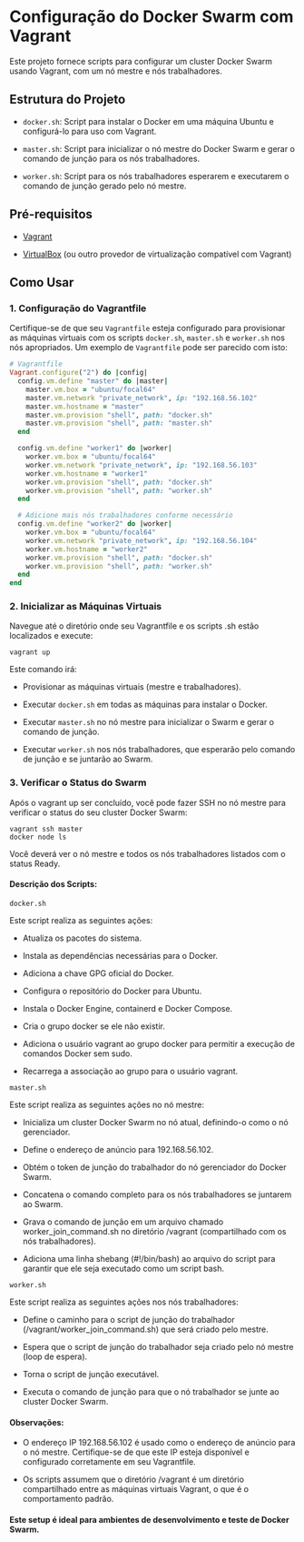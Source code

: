 # Configuração do Docker Swarm com Vagrant

Este projeto fornece scripts para configurar um cluster Docker Swarm usando Vagrant, com um nó mestre e nós trabalhadores.

## Estrutura do Projeto

* `docker.sh`: Script para instalar o Docker em uma máquina Ubuntu e configurá-lo para uso com Vagrant.

* `master.sh`: Script para inicializar o nó mestre do Docker Swarm e gerar o comando de junção para os nós trabalhadores.

* `worker.sh`: Script para os nós trabalhadores esperarem e executarem o comando de junção gerado pelo nó mestre.

## Pré-requisitos

* [Vagrant](https://www.vagrantup.com/downloads)

* [VirtualBox](https://www.virtualbox.org/wiki/Downloads) (ou outro provedor de virtualização compatível com Vagrant)

## Como Usar

### 1. Configuração do Vagrantfile

Certifique-se de que seu `Vagrantfile` esteja configurado para provisionar as máquinas virtuais com os scripts `docker.sh`, `master.sh` e `worker.sh` nos nós apropriados. Um exemplo de `Vagrantfile` pode ser parecido com isto:

```ruby
# Vagrantfile
Vagrant.configure("2") do |config|
  config.vm.define "master" do |master|
    master.vm.box = "ubuntu/focal64"
    master.vm.network "private_network", ip: "192.168.56.102"
    master.vm.hostname = "master"
    master.vm.provision "shell", path: "docker.sh"
    master.vm.provision "shell", path: "master.sh"
  end

  config.vm.define "worker1" do |worker|
    worker.vm.box = "ubuntu/focal64"
    worker.vm.network "private_network", ip: "192.168.56.103"
    worker.vm.hostname = "worker1"
    worker.vm.provision "shell", path: "docker.sh"
    worker.vm.provision "shell", path: "worker.sh"
  end

  # Adicione mais nós trabalhadores conforme necessário
  config.vm.define "worker2" do |worker|
    worker.vm.box = "ubuntu/focal64"
    worker.vm.network "private_network", ip: "192.168.56.104"
    worker.vm.hostname = "worker2"
    worker.vm.provision "shell", path: "docker.sh"
    worker.vm.provision "shell", path: "worker.sh"
  end
end
```

### 2. Inicializar as Máquinas Virtuais

Navegue até o diretório onde seu Vagrantfile e os scripts .sh estão localizados e execute:

`vagrant up`

Este comando irá:

* Provisionar as máquinas virtuais (mestre e trabalhadores).

* Executar `docker.sh` em todas as máquinas para instalar o Docker.

* Executar `master.sh` no nó mestre para inicializar o Swarm e gerar o comando de junção.

* Executar `worker.sh` nos nós trabalhadores, que esperarão pelo comando de junção e se juntarão ao Swarm.

### 3. Verificar o Status do Swarm

Após o vagrant up ser concluído, você pode fazer SSH no nó mestre para verificar o status do seu cluster Docker Swarm:

```
vagrant ssh master
docker node ls
```

Você deverá ver o nó mestre e todos os nós trabalhadores listados com o status Ready.

#### Descrição dos Scripts:

`docker.sh`

Este script realiza as seguintes ações:

* Atualiza os pacotes do sistema.

* Instala as dependências necessárias para o Docker.

* Adiciona a chave GPG oficial do Docker.

* Configura o repositório do Docker para Ubuntu.

* Instala o Docker Engine, containerd e Docker Compose.

* Cria o grupo docker se ele não existir.

* Adiciona o usuário vagrant ao grupo docker para permitir a execução de comandos Docker sem sudo.

* Recarrega a associação ao grupo para o usuário vagrant.

`master.sh`

Este script realiza as seguintes ações no nó mestre:

* Inicializa um cluster Docker Swarm no nó atual, definindo-o como o nó gerenciador.

* Define o endereço de anúncio para 192.168.56.102.

* Obtém o token de junção do trabalhador do nó gerenciador do Docker Swarm.

* Concatena o comando completo para os nós trabalhadores se juntarem ao Swarm.

* Grava o comando de junção em um arquivo chamado worker_join_command.sh no diretório /vagrant (compartilhado com os nós trabalhadores).

* Adiciona uma linha shebang (#!/bin/bash) ao arquivo do script para garantir que ele seja executado como um script bash.

`worker.sh`

Este script realiza as seguintes ações nos nós trabalhadores:

* Define o caminho para o script de junção do trabalhador (/vagrant/worker_join_command.sh) que será criado pelo mestre.

* Espera que o script de junção do trabalhador seja criado pelo nó mestre (loop de espera).

* Torna o script de junção executável.

* Executa o comando de junção para que o nó trabalhador se junte ao cluster Docker Swarm.

#### Observações:

* O endereço IP 192.168.56.102 é usado como o endereço de anúncio para o nó mestre. Certifique-se de que este IP esteja disponível e configurado corretamente em seu Vagrantfile.

* Os scripts assumem que o diretório /vagrant é um diretório compartilhado entre as máquinas virtuais Vagrant, o que é o comportamento padrão.

#### Este setup é ideal para ambientes de desenvolvimento e teste de Docker Swarm.
